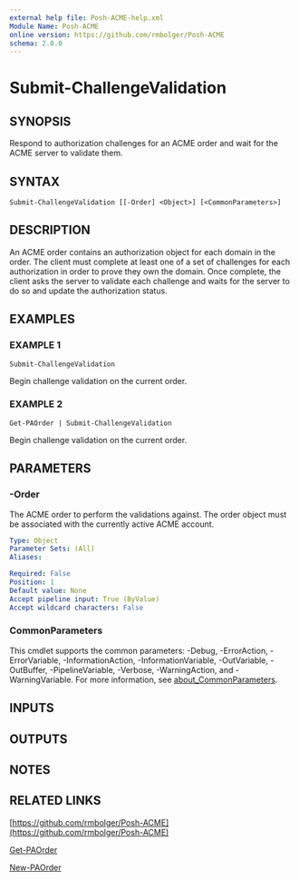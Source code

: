 ```yaml
---
external help file: Posh-ACME-help.xml
Module Name: Posh-ACME
online version: https://github.com/rmbolger/Posh-ACME
schema: 2.0.0
---
```


# Submit-ChallengeValidation

## SYNOPSIS
Respond to authorization challenges for an ACME order and wait for the ACME server to validate them.

## SYNTAX

```
Submit-ChallengeValidation [[-Order] <Object>] [<CommonParameters>]
```

## DESCRIPTION
An ACME order contains an authorization object for each domain in the order.
The client must complete at least one of a set of challenges for each authorization in order to prove they own the domain.
Once complete, the client asks the server to validate each challenge and waits for the server to do so and update the authorization status.

## EXAMPLES

### EXAMPLE 1
```
Submit-ChallengeValidation
```

Begin challenge validation on the current order.

### EXAMPLE 2
```
Get-PAOrder | Submit-ChallengeValidation
```

Begin challenge validation on the current order.

## PARAMETERS

### -Order
The ACME order to perform the validations against.
The order object must be associated with the currently active ACME account.

```yaml
Type: Object
Parameter Sets: (All)
Aliases:

Required: False
Position: 1
Default value: None
Accept pipeline input: True (ByValue)
Accept wildcard characters: False
```

### CommonParameters
This cmdlet supports the common parameters: -Debug, -ErrorAction, -ErrorVariable, -InformationAction, -InformationVariable, -OutVariable, -OutBuffer, -PipelineVariable, -Verbose, -WarningAction, and -WarningVariable. For more information, see [about_CommonParameters](http://go.microsoft.com/fwlink/?LinkID=113216).

## INPUTS

## OUTPUTS

## NOTES

## RELATED LINKS

[https://github.com/rmbolger/Posh-ACME](https://github.com/rmbolger/Posh-ACME)

[Get-PAOrder]()

[New-PAOrder]()
